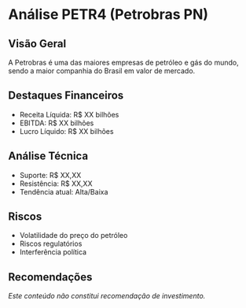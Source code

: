 # Análise PETR4 (Petrobras PN)

## Visão Geral
A Petrobras é uma das maiores empresas de petróleo e gás do mundo, sendo a maior companhia do Brasil em valor de mercado.

## Destaques Financeiros
- Receita Líquida: R$ XX bilhões
- EBITDA: R$ XX bilhões
- Lucro Líquido: R$ XX bilhões

## Análise Técnica
- Suporte: R$ XX,XX
- Resistência: R$ XX,XX
- Tendência atual: Alta/Baixa

## Riscos
- Volatilidade do preço do petróleo
- Riscos regulatórios
- Interferência política

## Recomendações
*Este conteúdo não constitui recomendação de investimento.*